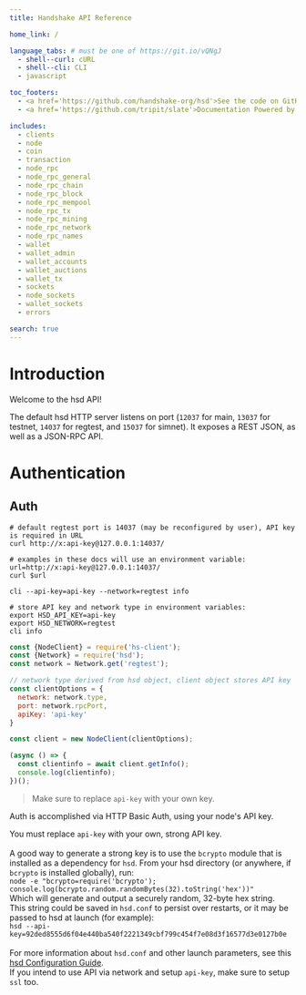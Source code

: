 ```yaml
---
title: Handshake API Reference

home_link: /

language_tabs: # must be one of https://git.io/vQNgJ
  - shell--curl: cURL
  - shell--cli: CLI
  - javascript

toc_footers:
  - <a href='https://github.com/handshake-org/hsd'>See the code on GitHub</a>
  - <a href='https://github.com/tripit/slate'>Documentation Powered by Slate</a>

includes:
  - clients
  - node
  - coin
  - transaction
  - node_rpc
  - node_rpc_general
  - node_rpc_chain
  - node_rpc_block
  - node_rpc_mempool
  - node_rpc_tx
  - node_rpc_mining
  - node_rpc_network
  - node_rpc_names
  - wallet
  - wallet_admin
  - wallet_accounts
  - wallet_auctions
  - wallet_tx
  - sockets
  - node_sockets
  - wallet_sockets
  - errors

search: true
---
```


# Introduction

Welcome to the hsd API!

The default hsd HTTP server listens on port (`12037` for main, `13037` for testnet, `14037` for regtest, and `15037` for simnet). It exposes a REST JSON, as well as a JSON-RPC API.

# Authentication
## Auth

```shell--curl
# default regtest port is 14037 (may be reconfigured by user), API key is required in URL
curl http://x:api-key@127.0.0.1:14037/

# examples in these docs will use an environment variable:
url=http://x:api-key@127.0.0.1:14037/
curl $url
```

```shell--cli
cli --api-key=api-key --network=regtest info

# store API key and network type in environment variables:
export HSD_API_KEY=api-key
export HSD_NETWORK=regtest
cli info
```

```javascript
const {NodeClient} = require('hs-client');
const {Network} = require('hsd');
const network = Network.get('regtest');

// network type derived from hsd object, client object stores API key
const clientOptions = {
  network: network.type,
  port: network.rpcPort,
  apiKey: 'api-key'
}

const client = new NodeClient(clientOptions);

(async () => {
  const clientinfo = await client.getInfo();
  console.log(clientinfo);
})();
```

> Make sure to replace `api-key` with your own key.

Auth is accomplished via HTTP Basic Auth, using your node's API key.


<aside class="notice">
You must replace <code>api-key</code> with your own, strong API key.<br>
<br>
A good way to generate a strong key is to use the <code>bcrypto</code> module that is installed as a 
dependency for <code>hsd</code>. From your hsd directory (or anywhere, if <code>bcrypto</code> is installed globally), run:<br>
<code>node -e "bcrypto=require('bcrypto'); console.log(bcrypto.random.randomBytes(32).toString('hex'))"</code><br>
Which will generate and output a securely random, 32-byte hex string.<br>
This string could be saved in <code>hsd.conf</code> to persist over restarts, or it may be passed to hsd
at launch (for example):<br>
<code>hsd --api-key=92ded8555d6f04e440ba540f2221349cbf799c454f7e08d3f16577d3e0127b0e</code><br>
<br>
For more information about <code>hsd.conf</code> and other launch parameters, see this
<a href="https://handshake-org.github.io/guides/config.html">hsd Configuration Guide</a>.
</aside>

<aside class="warning">
If you intend to use API via network and setup <code>api-key</code>, make sure to setup <code>ssl</code> too.
</aside>
